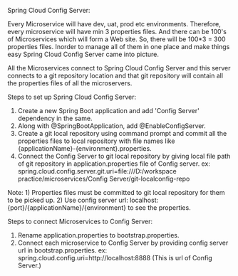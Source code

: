 Spring Cloud Config Server:

Every Microservice will have dev, uat, prod etc environments. Therefore, every microservice will have min 3 properties files. And there can be 100's of Microservices which will form a Web site. So, there will be 100*3 = 300 properties files. Inorder to manage all of them in one place and make things easy Spring Cloud Config Server came into picture.

All the Microservices connect to Spring Cloud Config Server and this server connects to a git repository location and that git repository will contain all the properties files of all the microservers.

Steps to set up Spring Cloud Config Server:

1) Create a new Spring Boot application and add 'Config Server' dependency in the same.
2) Along with @SpringBootApplication, add @EnableConfigServer.
3) Create a git local repository using command prompt and commit all the properties files to local repository with file names like {applicationName}-{environment}.properties.
4) Connect the Config Server to git local repository by giving local file path of git repository in application.properties file of Config server.
ex: spring.cloud.config.server.git.uri=file:///D:/workspace practice/microservices/Config Server/git-localconfig-repo

Note: 1) Properties files must be committed to git local repository for them to be picked up.
      2) Use config server url: localhost:{port}/{applicationName}/{environment} to see the properties.
      
Steps to connect Microservices to Config Server:

1) Rename application.properties to bootstrap.properties.
2) Connect each microservice to Config Server by providing config server url in bootstrap.properties.
ex: spring.cloud.config.uri=http://localhost:8888 (This is url of Config Server.)
      

